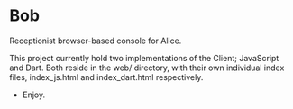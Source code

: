 Bob
===

Receptionist browser-based console for Alice.

This project currently hold two implementations of the Client;
JavaScript and Dart. Both reside in the web/ directory, with their own
individual index files, index_js.html and index_dart.html respectively.

- Enjoy.
